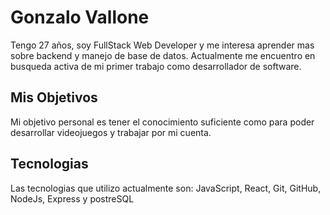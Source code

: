 # Gonzalo Vallone
Tengo 27 años, soy FullStack Web Developer y me interesa aprender mas sobre backend y manejo de base de datos.
Actualmente me encuentro en busqueda activa de mi primer trabajo como desarrollador de software.

## Mis Objetivos

Mi objetivo personal es tener el conocimiento suficiente como para poder desarrollar videojuegos y trabajar por mi cuenta.

## Tecnologias

Las tecnologias que utilizo actualmente son:
JavaScript, React, Git, GitHub, NodeJs, Express y postreSQL
